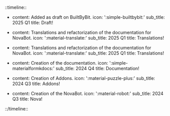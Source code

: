 ::timeline::


- content: Added as draft on BuiltByBit.
  icon: ':simple-builtbybit:'
  sub_title: 2025 Q1
  title: Draft!

- content: Translations and refactorization of the documentation for NovaBot.
  icon: ':material-translate:'
  sub_title: 2025 Q1
  title: Translations!

- content: Translations and refactorization of the documentation for NovaBot.
  icon: ':material-translate:'
  sub_title: 2025 Q1
  title: Translations!

- content: Creation of the documentation.
  icon: ':simple-materialformkdocs:'
  sub_title: 2024 Q4
  title: Documentation!

- content: Creation of Addons.
  icon: ':material-puzzle-plus:'
  sub_title: 2024 Q3
  title: Addons!

- content: Creation of the NovaBot.
  icon: ':material-robot:'
  sub_title: 2024 Q3
  title: Nova!

::/timeline::